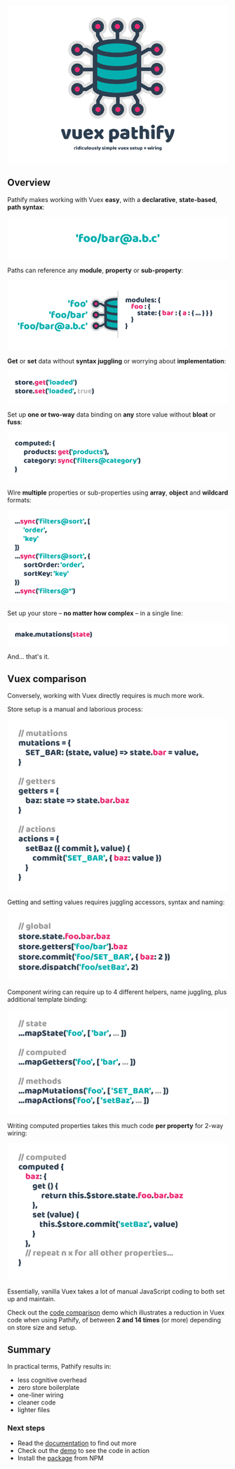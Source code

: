 
![splash](docs/assets/img/readme/splash-github.png)

## Overview

Pathify makes working with Vuex **easy**, with a **declarative**, **state-based**, **path syntax**:

![pathify-diagram](docs/assets/img/readme/pathify-path.png)


Paths can reference any **module**, **property** or **sub-property**:

![pathify-diagram](docs/assets/img/readme/pathify-diagram.png)


**Get** or **set** data without **syntax juggling** or worrying about **implementation**:

![pathify-diagram](docs/assets/img/readme/pathify-accessors.png)


Set up **one or two-way** data binding on **any** store value without **bloat** or **fuss**:

![pathify-diagram](docs/assets/img/readme/pathify-computed.png)


Wire **multiple** properties or sub-properties using **array**, **object** and **wildcard** formats:

![pathify-diagram](docs/assets/img/readme/pathify-computed-many.png)


Set up your store – **no matter how complex** – in a single line:

![pathify-diagram](docs/assets/img/readme/pathify-store.png)


And... that's it.



## Vuex comparison

Conversely, working with Vuex directly requires is much more work.

Store setup is a manual and laborious process:

![vuex-mutations](docs/assets/img/readme/vuex-store.png)
 
Getting and setting values requires juggling accessors, syntax and naming:

![vuex-code](docs/assets/img/readme/vuex-accessors.png)

Component wiring can require up to 4 different helpers, name juggling, plus additional template binding:

![vuex-helpers](docs/assets/img/readme/vuex-helpers.png)

Writing computed properties takes this much code **per property** for 2-way wiring:

![vuex-helpers](docs/assets/img/readme/vuex-computed.png)

Essentially, vanilla Vuex takes a lot of manual JavaScript coding to both set up and maintain.

Check out the [code comparison](https://codesandbox.io/s/github/davestewart/vuex-pathify/tree/master/demo?initialpath=code) demo which illustrates a reduction in Vuex code when using Pathify, of between **2 and 14 times** (or more) depending on store size and setup.


## Summary

In practical terms, Pathify results in:

- less cognitive overhead
- zero store boilerplate
- one-liner wiring
- cleaner code
- lighter files


### Next steps

- Read the [documentation](https://davestewart.github.io/vuex-pathify/) to find out more
- Check out the [demo](https://codesandbox.io/s/github/davestewart/vuex-pathify/tree/master/demo) to see the code in action
- Install the [package](https://www.npmjs.com/package/vuex-pathify) from NPM


